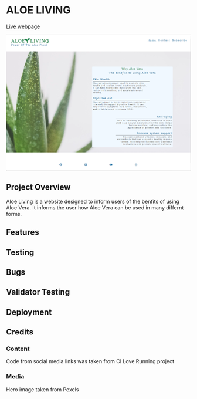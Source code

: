 # ALOE LIVING

[Live webpage](https://raccodes09.github.io/aloe-living/index.html)

![Mockup image](docs/Website.png)

## Project Overview

Aloe Living is a website designed to inform users of the benfits of using Aloe Vera. It informs the user how Aloe Vera can be used in many differnt forms.

## Features




## Testing




## Bugs




## Validator Testing



## Deployment




## Credits
### Content
Code from social media links was taken from CI Love Running project

### Media
Hero image taken from Pexels